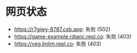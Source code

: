 # 网页状态
- https://r7gjwy-8787.csb.app: 失败 (502)
- https://game-example.rdianc.repl.co: 失败 (403)
- https://veg.linlim.repl.co: 失败 (403)
